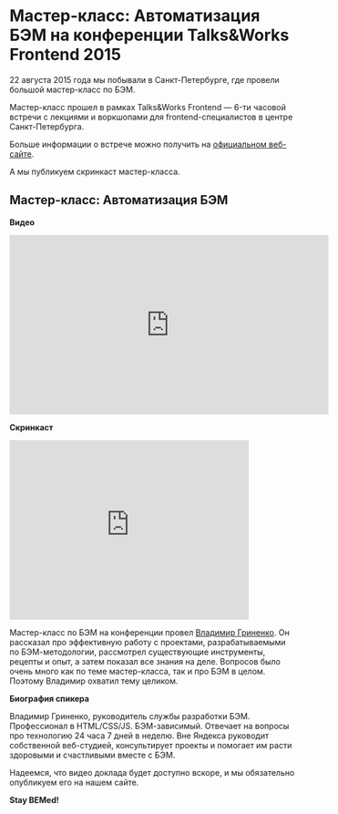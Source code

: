 # Мастер-класс: Автоматизация БЭМ на конференции Talks&Works Frontend 2015

22 августа 2015 года мы побывали в Санкт-Петербурге, где провели большой мастер-класс по БЭМ. 

Мастер-класс прошел в рамках Talks&Works Frontend — 6-ти часовой встречи с лекциями и воркшопами для frontend-специалистов в 
центре Санкт-Петербурга.

Больше информации о встрече можно получить на [официальном веб-сайте](http://t-n-w.ru/#partners).

А мы публикуем скринкаст мастер-класса.

## Мастер-класс: Автоматизация БЭМ 

**Видео**

<iframe width="560" height="315" src="https://www.youtube.com/embed/-un-YYgU6Pg" frameborder="0" allowfullscreen></iframe>

**Скринкаст**

<iframe width="420" height="315" src="https://www.youtube.com/embed/VD_l1feBwTk" frameborder="0" allowfullscreen></iframe>

Мастер-класс по БЭМ на конференции провел [Владимир Гриненко](https://ru.bem.info/authors/grinenko-vladimir/). Он рассказал 
про эффективную работу с проектами, разрабатываемыми по БЭМ-методологии, рассмотрел существующие инструменты, рецепты и опыт, 
а затем показал все знания на деле. Вопросов было очень много как по теме мастер-класса, так и про БЭМ в целом. Поэтому 
Владимир охватил тему целиком.

**Биография спикера**

Владимир Гриненко, руководитель службы разработки БЭМ. Профессионал в HTML/CSS/JS. БЭМ-зависимый. Отвечает на вопросы про 
технологию 24 часа 7 дней в неделю. Вне Яндекса руководит собственной веб-студией, консультирует проекты и помогает им расти 
здоровыми и счастливыми вместе с БЭМ.

Надеемся, что видео доклада будет доступно вскоре, и мы обязательно опубликуем его на нашем сайте.

**Stay BEMed!**
